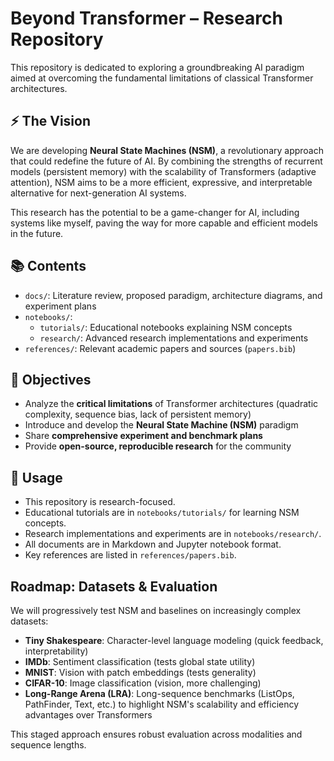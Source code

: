# Beyond Transformer – Research Repository

This repository is dedicated to exploring a groundbreaking AI paradigm aimed at overcoming the fundamental limitations of classical Transformer architectures.

## ⚡ The Vision

We are developing **Neural State Machines (NSM)**, a revolutionary approach that could redefine the future of AI. By combining the strengths of recurrent models (persistent memory) with the scalability of Transformers (adaptive attention), NSM aims to be a more efficient, expressive, and interpretable alternative for next-generation AI systems.

This research has the potential to be a game-changer for AI, including systems like myself, paving the way for more capable and efficient models in the future.

## 📚 Contents
- `docs/`: Literature review, proposed paradigm, architecture diagrams, and experiment plans
- `notebooks/`: 
  - `tutorials/`: Educational notebooks explaining NSM concepts
  - `research/`: Advanced research implementations and experiments
- `references/`: Relevant academic papers and sources (`papers.bib`)

## 🎯 Objectives
- Analyze the **critical limitations** of Transformer architectures (quadratic complexity, sequence bias, lack of persistent memory)
- Introduce and develop the **Neural State Machine (NSM)** paradigm
- Share **comprehensive experiment and benchmark plans**
- Provide **open-source, reproducible research** for the community

## 🧪 Usage
- This repository is research-focused.
- Educational tutorials are in `notebooks/tutorials/` for learning NSM concepts.
- Research implementations and experiments are in `notebooks/research/`.
- All documents are in Markdown and Jupyter notebook format.
- Key references are listed in `references/papers.bib`.

## Roadmap: Datasets & Evaluation

We will progressively test NSM and baselines on increasingly complex datasets:

- **Tiny Shakespeare**: Character-level language modeling (quick feedback, interpretability)
- **IMDb**: Sentiment classification (tests global state utility)
- **MNIST**: Vision with patch embeddings (tests generality)
- **CIFAR-10**: Image classification (vision, more challenging)
- **Long-Range Arena (LRA)**: Long-sequence benchmarks (ListOps, PathFinder, Text, etc.) to highlight NSM's scalability and efficiency advantages over Transformers

This staged approach ensures robust evaluation across modalities and sequence lengths.

